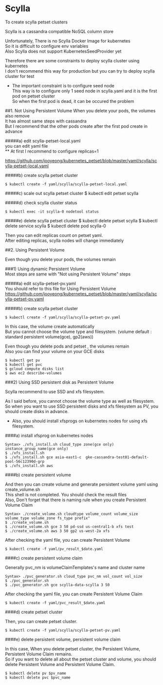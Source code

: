 # Scylla

To create scylla petset clusters

Scylla is a cassandra compatible NoSQL column store  

Unfortunately, There is no Scylla Docker Image for kubernetes  
So it is difficult to configure env variables  
Also Scylla does not support KubernetesSeedProvider yet   

Therefore there are some constraints to deploy scylla cluster using kubernetes  
I don't recommend this way for production but you can try to deploy scylla cluster for test   

* The important constraint is to configure seed node   
This way is to configure only 1 seed node in scylla.yaml and it is the first pod on petset cluster  
So when the first pod is dead, it can be occured the problem  


##1. Not Using Persistent Volume
 When you delete your pods, the volumes also remove  
 It has almost same steps with cassandra  
 But I recommend that the other pods create after the first pod create in advance  

#####a) edit scylla-petset-local.yaml  
  you can edit yaml file  
 ** At first I recommend to configure replicas=1  
	
 <https://github.com/jooyeong/kubernetes_petset/blob/master/yaml/scylla/scylla-petset-local.yaml>

#####b) create scylla petset cluster  

	$ kubectl create -f yaml/scylla/scylla-petset-local.yaml

#####c) scale out scylla petset cluster
	$ kubectl edit petset scylla

#####d) check scylla cluster status

	$ kubectl exec -it scylla-0 nodetool status

#####e) delete scylla petset cluster 
	$ kubectl delete petset scylla
	$ kubectl delete service scylla
	$ kubectl delete pod scylla-0


 Then you can edit replicas count on petset yaml.  
 After editing replicas, scylla nodes will change immediately 


##2. Using Persistent Volume

 Even though you delete your pods, the volumes remain

###1) Using dynamic Persistent Volume  
 Most steps are same with "Not using Persistent Volume" steps  

#####a) edit scylla-petset-pv.yaml  
 You should refer to this file for Using Persistent Volume  
 <https://github.com/jooyeong/kubernetes_petset/blob/master/yaml/scylla/scylla-petset-pv.yaml>
 
#####b) create scylla petset cluster

	$ kubectl create -f yaml/scylla/scylla-petset-pv.yaml

 In this case, the volume create automatically  
 But you cannot choose the volume type and filesystem. (volume default : standard persistent volume(gce), gp2(aws))

 Even though you delete pods and petset , the volumes remain    
 Also you can find your volume on your GCE disks

	$ kubectl get pv
	$ kubectl get pvc
	$ gcloud compute disks list
	$ aws ec2 describe-volumes


###2) Using SSD persistent disk as Persistent Volume

 Scylla recommend to use SSD and xfs filesystem. 

 As I said before, you cannot choose the volume type as well as filesystem.  
 So when you want to use SSD persistent disks and xfs filesystem as PV, you should create disks in advance.    

 * Also, you should install xfsprogs on kubernetes nodes for using xfs filesystem.  

####a) install xfsprog on kubernetes nodes

	Syntax> ./xfs_install.sh cloud_type zone(gce only) instance_group_name(gce only)
	$ ./xfs_install.sh
	$ ./xfs_install.sh gce asia-east1-c  gke-cassandra-test01-default-pool-56c12390d-grp
	$ ./xfs_install.sh aws


####b) create persistent volume

 And then you can create volume and generate persistent volume yaml using create_volume.sh      
 This shell is not completed. You should check the result files  
 Also, Don't forget that there is naming rule when you create Persistent Volume Claim  

	Syntax> ./create_volume.sh cloudtype volume_count volume_size volume_type volume_zone fs_type prefix"
	$ ./create_volume.sh
	$ ./create_volume.sh gce 3 50 pd-ssd us-central1-b xfs test
	$ ./create_volume.sh aws 3 50 gp2 us-west-2a xfs  
	
 After checking the yaml file, you can create Persistent Volume

	$ kubectl create -f yaml/pv_result_$date.yaml

####c) create persistent volume claim

 Generally pvc_nm is volumeClaimTemplates's name and cluster name 

	Syntax> ./pvc_generator.sh cloud_type pvc_nm vol_count vol_size 
	$ ./pvc_generator.sh
	$ ./pvc_generator.sh gce scylla-data-scylla 3 50

 After checking the yaml file, you can create Persistent Volume Claim

	$ kubectl create -f yaml/pvc_result_$date.yaml

####d) create petset cluster

 Then, you can create petset cluster.

	$ kubectl create -f yaml/scylla/scylla-petset-pv.yaml

####e) delete persistent volume, persistent volume claim

 In this case, When you delete petset cluster, the Persistent Volume, Persistent Volume Claim remains.  
 So if you want to delete all about the petset cluster and volume, you should delete Persistent Volume and Persistent Volume Claim.

	$ kubectl delete pv $pv_name
	$ kubectl delete pvc $pvc_name
